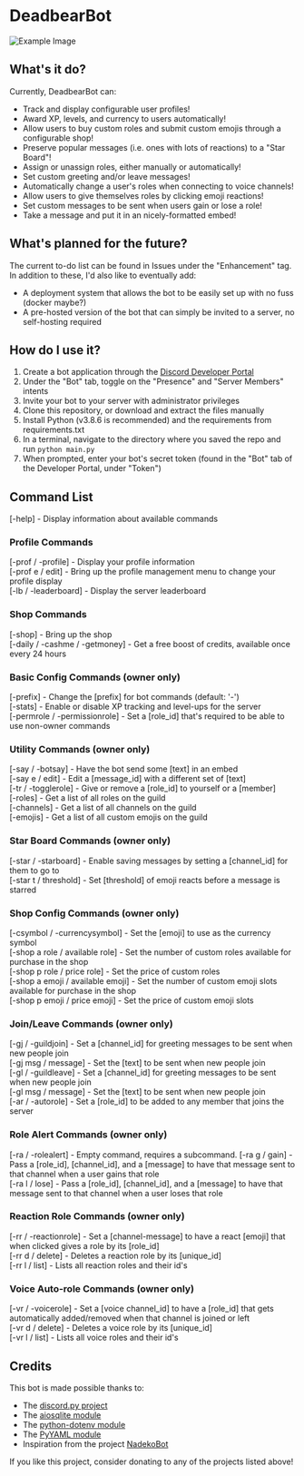 # DeadbearBot
![Example Image](https://puu.sh/GlPqj/136b74f98e.gif)

## What's it do?
Currently, DeadbearBot can:
* Track and display configurable user profiles!
* Award XP, levels, and currency to users automatically!
* Allow users to buy custom roles and submit custom emojis through a configurable shop!
* Preserve popular messages (i.e. ones with lots of reactions) to a "Star Board"!
* Assign or unassign roles, either manually or automatically!
* Set custom greeting and/or leave messages!
* Automatically change a user's roles when connecting to voice channels!
* Allow users to give themselves roles by clicking emoji reactions!
* Set custom messages to be sent when users gain or lose a role!
* Take a message and put it in an nicely-formatted embed!

## What's planned for the future?
The current to-do list can be found in Issues under the "Enhancement" tag. In addition to these, I'd also like to eventually add:
* A deployment system that allows the bot to be easily set up with no fuss (docker maybe?)
* A pre-hosted version of the bot that can simply be invited to a server, no self-hosting required

## How do I use it?
1. Create a bot application through the [Discord Developer Portal](https://discord.com/developers/applications/)
2. Under the "Bot" tab, toggle on the "Presence" and "Server Members" intents
3. Invite your bot to your server with administrator privileges
4. Clone this repository, or download and extract the files manually
5. Install Python (v3.8.6 is recommended) and the requirements from requirements.txt
6. In a terminal, navigate to the directory where you saved the repo and run `python main.py`
7. When prompted, enter your bot's secret token (found in the "Bot" tab of the Developer Portal, under "Token")

## Command List ##
[-help] - Display information about available commands  

### Profile Commands
[-prof / -profile] - Display your profile information  
[-prof e / edit] - Bring up the profile management menu to change your profile display  
[-lb / -leaderboard] - Display the server leaderboard  

### Shop Commands
[-shop] - Bring up the shop  
[-daily / -cashme / -getmoney] - Get a free boost of credits, available once every 24 hours  

### Basic Config Commands (owner only)
[-prefix] - Change the [prefix] for bot commands (default: '-')  
[-stats] - Enable or disable XP tracking and level-ups for the server  
[-permrole / -permissionrole] - Set a [role_id] that's required to be able to use non-owner commands  

### Utility Commands (owner only)
[-say / -botsay] - Have the bot send some [text] in an embed  
[-say e / edit] - Edit a [message_id] with a different set of [text]  
[-tr / -togglerole] - Give or remove a [role_id] to yourself or a [member]  
[-roles] - Get a list of all roles on the guild  
[-channels] - Get a list of all channels on the guild  
[-emojis] - Get a list of all custom emojis on the guild  

### Star Board Commands (owner only)
[-star / -starboard] - Enable saving messages by setting a [channel_id] for them to go to  
[-star t / threshold] - Set [threshold] of emoji reacts before a message is starred  

### Shop Config Commands (owner only)
[-csymbol / -currencysymbol] - Set the [emoji] to use as the currency symbol  
[-shop a role / available role] - Set the number of custom roles available for purchase in the shop  
[-shop p role / price role] - Set the price of custom roles  
[-shop a emoji / available emoji] - Set the number of custom emoji slots available for purchase in the shop  
[-shop p emoji / price emoji] - Set the price of custom emoji slots  

### Join/Leave Commands (owner only)
[-gj / -guildjoin] - Set a [channel_id] for greeting messages to be sent when new people join  
[-gj msg / message] - Set the [text] to be sent when new people join  
[-gl / -guildleave] - Set a [channel_id] for greeting messages to be sent when new people join  
[-gl msg / message] - Set the [text] to be sent when new people join  
[-ar / -autorole] - Set a [role_id] to be added to any member that joins the server  

### Role Alert Commands (owner only)
[-ra / -rolealert] - Empty command, requires a subcommand.
[-ra g / gain] - Pass a [role_id], [channel_id], and a [message] to have that message sent to that channel when a user gains that role  
[-ra l / lose] - Pass a [role_id], [channel_id], and a [message] to have that message sent to that channel when a user loses that role  

### Reaction Role Commands (owner only)
[-rr / -reactionrole] - Set a [channel-message] to have a react [emoji] that when clicked gives a role by its [role_id]  
[-rr d / delete] - Deletes a reaction role by its [unique_id]  
[-rr l / list] - Lists all reaction roles and their id's  

### Voice Auto-role Commands (owner only)
[-vr / -voicerole] - Set a [voice channel_id] to have a [role_id] that gets automatically added/removed when that channel is joined or left  
[-vr d / delete] - Deletes a voice role by its [unique_id]  
[-vr l / list] - Lists all voice roles and their id's  

## Credits
This bot is made possible thanks to:  
- The [discord.py project](https://github.com/Rapptz/discord.py)  
- The [aiosqlite module](https://github.com/jreese/aiosqlite)  
- The [python-dotenv module](https://github.com/theskumar/python-dotenv)  
- The [PyYAML module](https://github.com/yaml/pyyaml)  
- Inspiration from the project [NadekoBot](https://nadeko.bot/)

If you like this project, consider donating to any of the projects listed above!
